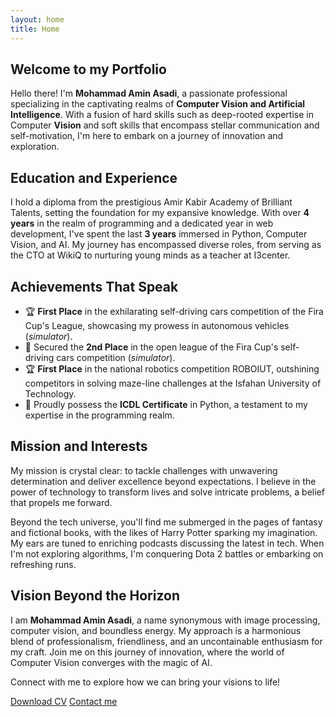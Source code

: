 ```yaml
---
layout: home
title: Home
---
```


## Welcome to my Portfolio

Hello there! I'm **Mohammad Amin Asadi**, a passionate professional specializing in the captivating realms of **Computer Vision and Artificial Intelligence**. With a fusion of hard skills such as deep-rooted expertise in Computer **Vision** and soft skills that encompass stellar communication and self-motivation, I'm here to embark on a journey of innovation and exploration.

## Education and Experience

I hold a diploma from the prestigious Amir Kabir Academy of Brilliant Talents, setting the foundation for my expansive knowledge. With over **4 years** in the realm of programming and a dedicated year in web development, I've spent the last **3 years** immersed in Python, Computer Vision, and AI. My journey has encompassed diverse roles, from serving as the CTO at WikiQ to nurturing young minds as a teacher at I3center.

## Achievements That Speak

- 🏆 **First Place** in the exhilarating self-driving cars competition of the Fira Cup's League, showcasing my prowess in autonomous vehicles (*simulator*).
- 🥈 Secured the **2nd Place** in the open league of the Fira Cup's self-driving cars competition (*simulator*).
- 🏆 **First Place** in the national robotics competition ROBOIUT, outshining competitors in solving maze-line challenges at the Isfahan University of Technology.
- 📜 Proudly possess the **ICDL Certificate** in Python, a testament to my expertise in the programming realm.

## Mission and Interests

My mission is crystal clear: to tackle challenges with unwavering determination and deliver excellence beyond expectations. I believe in the power of technology to transform lives and solve intricate problems, a belief that propels me forward.

Beyond the tech universe, you'll find me submerged in the pages of fantasy and fictional books, with the likes of Harry Potter sparking my imagination. My ears are tuned to enriching podcasts discussing the latest in tech. When I'm not exploring algorithms, I'm conquering Dota 2 battles or embarking on refreshing runs.

## Vision Beyond the Horizon

I am **Mohammad Amin Asadi**, a name synonymous with image processing, computer vision, and boundless energy. My approach is a harmonious blend of professionalism, friendliness, and an uncontainable enthusiasm for my craft. Join me on this journey of innovation, where the world of Computer Vision converges with the magic of AI.

Connect with me to explore how we can bring your visions to life!

 <a href="/Mohammad_Amin_Asadi-Computer_Vision.pdf" download="your-cv.pdf">Download CV</a>
 <a href="/contact/">Contact me</a>

